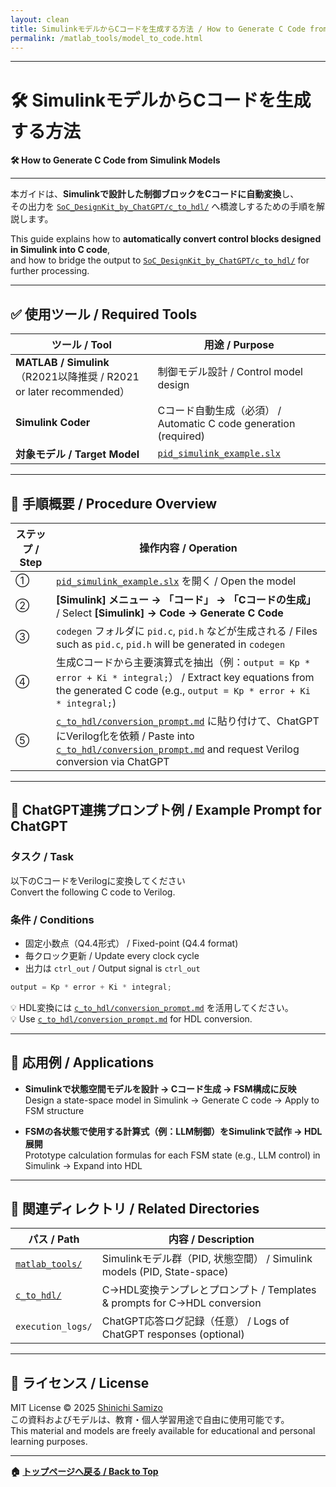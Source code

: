 ```yaml
---
layout: clean
title: SimulinkモデルからCコードを生成する方法 / How to Generate C Code from Simulink Models
permalink: /matlab_tools/model_to_code.html
---
```


---

# 🛠️ SimulinkモデルからCコードを生成する方法  
**🛠️ How to Generate C Code from Simulink Models**

---

本ガイドは、**Simulinkで設計した制御ブロックをCコードに自動変換**し、  
その出力を [`SoC_DesignKit_by_ChatGPT/c_to_hdl/`](https://samizo-aitl.github.io/EduController/SoC_DesignKit_by_ChatGPT/c_to_hdl/) へ橋渡しするための手順を解説します。  

This guide explains how to **automatically convert control blocks designed in Simulink into C code**,  
and how to bridge the output to [`SoC_DesignKit_by_ChatGPT/c_to_hdl/`](https://samizo-aitl.github.io/EduController/SoC_DesignKit_by_ChatGPT/c_to_hdl/) for further processing.

---

## ✅ 使用ツール / Required Tools

| ツール / Tool | 用途 / Purpose |
|---------------|----------------|
| **MATLAB / Simulink**（R2021以降推奨 / R2021 or later recommended） | 制御モデル設計 / Control model design |
| **Simulink Coder** | Cコード自動生成（必須） / Automatic C code generation (required) |
| **対象モデル / Target Model** | [`pid_simulink_example.slx`](https://samizo-aitl.github.io/EduController/matlab_tools/pid_simulink_example.slx) |

---

## 📘 手順概要 / Procedure Overview

| **ステップ / Step** | **操作内容 / Operation** |
|----------------------|--------------------------|
| ① | [`pid_simulink_example.slx`](https://samizo-aitl.github.io/EduController/matlab_tools/pid_simulink_example.slx) を開く / Open the model |
| ② | **[Simulink] メニュー → 「コード」 → 「Cコードの生成」** / Select **[Simulink] → Code → Generate C Code** |
| ③ | `codegen` フォルダに `pid.c`, `pid.h` などが生成される / Files such as `pid.c`, `pid.h` will be generated in `codegen` |
| ④ | 生成Cコードから主要演算式を抽出（例：`output = Kp * error + Ki * integral;`） / Extract key equations from the generated C code (e.g., `output = Kp * error + Ki * integral;`) |
| ⑤ | [`c_to_hdl/conversion_prompt.md`](https://samizo-aitl.github.io/EduController/SoC_DesignKit_by_ChatGPT/c_to_hdl/conversion_prompt.html) に貼り付けて、ChatGPTにVerilog化を依頼 / Paste into [`c_to_hdl/conversion_prompt.md`](https://samizo-aitl.github.io/EduController/SoC_DesignKit_by_ChatGPT/c_to_hdl/conversion_prompt.html) and request Verilog conversion via ChatGPT |

---

## 💬 ChatGPT連携プロンプト例 / Example Prompt for ChatGPT

### タスク / Task  
以下のCコードをVerilogに変換してください  
Convert the following C code to Verilog.

### 条件 / Conditions  
- 固定小数点（Q4.4形式） / Fixed-point (Q4.4 format)  
- 毎クロック更新 / Update every clock cycle  
- 出力は `ctrl_out` / Output signal is `ctrl_out`

```c
output = Kp * error + Ki * integral;
```

💡 HDL変換には [`c_to_hdl/conversion_prompt.md`](https://samizo-aitl.github.io/EduController/SoC_DesignKit_by_ChatGPT/c_to_hdl/conversion_prompt.html) を活用してください。  
💡 Use [`c_to_hdl/conversion_prompt.md`](https://samizo-aitl.github.io/EduController/SoC_DesignKit_by_ChatGPT/c_to_hdl/conversion_prompt.html) for HDL conversion.

---

## 🧪 応用例 / Applications

- **Simulinkで状態空間モデルを設計 → Cコード生成 → FSM構成に反映**  
  Design a state-space model in Simulink → Generate C code → Apply to FSM structure  

- **FSMの各状態で使用する計算式（例：LLM制御）をSimulinkで試作 → HDL展開**  
  Prototype calculation formulas for each FSM state (e.g., LLM control) in Simulink → Expand into HDL  

---

## 🔗 関連ディレクトリ / Related Directories

| **パス / Path** | **内容 / Description** |
|-----------------|-------------------------|
| [`matlab_tools/`](https://samizo-aitl.github.io/EduController/matlab_tools/) | Simulinkモデル群（PID, 状態空間） / Simulink models (PID, State-space) |
| [`c_to_hdl/`](https://samizo-aitl.github.io/EduController/SoC_DesignKit_by_ChatGPT/c_to_hdl/) | C→HDL変換テンプレとプロンプト / Templates & prompts for C→HDL conversion |
| `execution_logs/` | ChatGPT応答ログ記録（任意） / Logs of ChatGPT responses (optional) |

---

## 🔖 ライセンス / License

MIT License © 2025 [Shinichi Samizo](https://github.com/Samizo-AITL)  
この資料およびモデルは、教育・個人学習用途で自由に使用可能です。  
This material and models are freely available for educational and personal learning purposes.

---

**🏠 [トップページへ戻る / Back to Top](https://samizo-aitl.github.io/EduController/README.html)**
